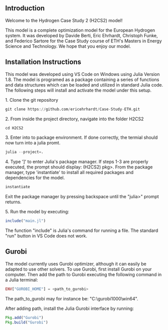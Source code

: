 ## Introduction

Welcome to the Hydrogen Case Study 2 (H2CS2) model!

This model is a complete optimization model for the European Hydrogen system.
It was developed by Davide Berti, Eric Ehrhardt, Christoph Funke, and Federico
Sartore for the Case Study course of ETH's Masters in Energy Science and Technology.
We hope that you enjoy our model.

## Installation Instructions

This model was developed using VS Code on Windows using Julia Version 1.8. 
The model is programed as a package containing a series of functions and data
structures which can be loaded and utilized in standard Julia code. The 
following steps will install and activate the model under this setup.

1\. Clone the git repository 

```julia
git clone https://github.com/ericehrhardt/Case-Study-ETH.git
```
2\. From inside the project directory, navigate into the folder H2CS2

```julia
cd H2CS2
```

3\. Enter into to package environment. If done correctly, the termial should now turn into a julia promt.

```julia
julia --project=.
``` 
4\. Type ']' to enter Julia's package manager. If steps 1-3 are properly executed, the prompt should display: (H2CS2) pkg>. From the package manager, type 'instantiate' to install all required packages and dependencies for the model.

```julia
instantiate
```
Exit the package manager by pressing backspace until the "julia>" prompt returns.

5\. Run the model by executing:
```julia
include("main.jl")
```
The function "include" is Julia's command for running a file. The standard "run" 
button in VS Code does not work.

## Gurobi

The model currently uses Gurobi optimizer, although it can easily be adapted
to use other solvers. To use Gurobi, first install Gurobi on your computer. Then
add the path to Gurobi executing the following command in a Julia terminal:

```julia
ENV["GUROBI_HOME"] = <path_to_gurobi>
```


The path_to_gurobi may for instance be: "C:\\gurobi1000\\win64".

After adding path, install the Julia Gurobi interface by running:

```julia
Pkg.add("Gurobi")
Pkg.build("Gurobi")
```